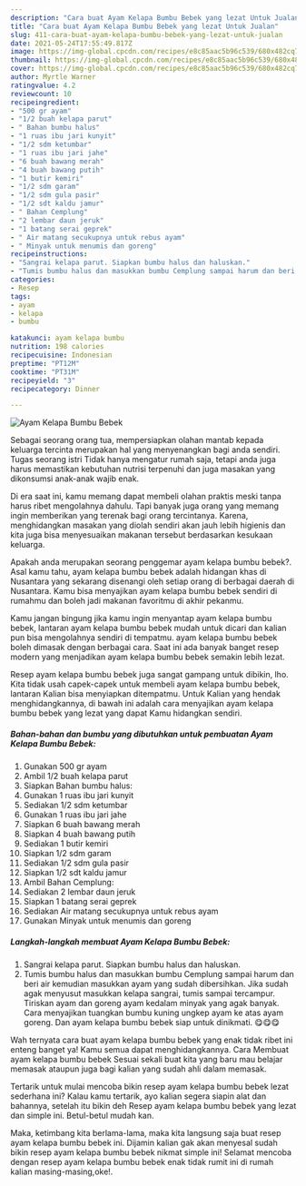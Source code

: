 ```yaml
---
description: "Cara buat Ayam Kelapa Bumbu Bebek yang lezat Untuk Jualan"
title: "Cara buat Ayam Kelapa Bumbu Bebek yang lezat Untuk Jualan"
slug: 411-cara-buat-ayam-kelapa-bumbu-bebek-yang-lezat-untuk-jualan
date: 2021-05-24T17:55:49.817Z
image: https://img-global.cpcdn.com/recipes/e8c85aac5b96c539/680x482cq70/ayam-kelapa-bumbu-bebek-foto-resep-utama.jpg
thumbnail: https://img-global.cpcdn.com/recipes/e8c85aac5b96c539/680x482cq70/ayam-kelapa-bumbu-bebek-foto-resep-utama.jpg
cover: https://img-global.cpcdn.com/recipes/e8c85aac5b96c539/680x482cq70/ayam-kelapa-bumbu-bebek-foto-resep-utama.jpg
author: Myrtle Warner
ratingvalue: 4.2
reviewcount: 10
recipeingredient:
- "500 gr ayam"
- "1/2 buah kelapa parut"
- " Bahan bumbu halus"
- "1 ruas ibu jari kunyit"
- "1/2 sdm ketumbar"
- "1 ruas ibu jari jahe"
- "6 buah bawang merah"
- "4 buah bawang putih"
- "1 butir kemiri"
- "1/2 sdm garam"
- "1/2 sdm gula pasir"
- "1/2 sdt kaldu jamur"
- " Bahan Cemplung"
- "2 lembar daun jeruk"
- "1 batang serai geprek"
- " Air matang secukupnya untuk rebus ayam"
- " Minyak untuk menumis dan goreng"
recipeinstructions:
- "Sangrai kelapa parut. Siapkan bumbu halus dan haluskan."
- "Tumis bumbu halus dan masukkan bumbu Cemplung sampai harum dan beri air kemudian masukkan ayam yang sudah dibersihkan. Jika sudah agak menyusut masukkan kelapa sangrai, tumis sampai tercampur. Tiriskan ayam dan goreng ayam kedalam minyak yang agak banyak. Cara menyajikan tuangkan bumbu kuning ungkep ayam ke atas ayam goreng. Dan ayam kelapa bumbu bebek siap untuk dinikmati. 😋😋😋"
categories:
- Resep
tags:
- ayam
- kelapa
- bumbu

katakunci: ayam kelapa bumbu 
nutrition: 198 calories
recipecuisine: Indonesian
preptime: "PT12M"
cooktime: "PT31M"
recipeyield: "3"
recipecategory: Dinner

---
```



![Ayam Kelapa Bumbu Bebek](https://img-global.cpcdn.com/recipes/e8c85aac5b96c539/680x482cq70/ayam-kelapa-bumbu-bebek-foto-resep-utama.jpg)

Sebagai seorang orang tua, mempersiapkan olahan mantab kepada keluarga tercinta merupakan hal yang menyenangkan bagi anda sendiri. Tugas seorang istri Tidak hanya mengatur rumah saja, tetapi anda juga harus memastikan kebutuhan nutrisi terpenuhi dan juga masakan yang dikonsumsi anak-anak wajib enak.

Di era  saat ini, kamu memang dapat membeli olahan praktis meski tanpa harus ribet mengolahnya dahulu. Tapi banyak juga orang yang memang ingin memberikan yang terenak bagi orang tercintanya. Karena, menghidangkan masakan yang diolah sendiri akan jauh lebih higienis dan kita juga bisa menyesuaikan makanan tersebut berdasarkan kesukaan keluarga. 



Apakah anda merupakan seorang penggemar ayam kelapa bumbu bebek?. Asal kamu tahu, ayam kelapa bumbu bebek adalah hidangan khas di Nusantara yang sekarang disenangi oleh setiap orang di berbagai daerah di Nusantara. Kamu bisa menyajikan ayam kelapa bumbu bebek sendiri di rumahmu dan boleh jadi makanan favoritmu di akhir pekanmu.

Kamu jangan bingung jika kamu ingin menyantap ayam kelapa bumbu bebek, lantaran ayam kelapa bumbu bebek mudah untuk dicari dan kalian pun bisa mengolahnya sendiri di tempatmu. ayam kelapa bumbu bebek boleh dimasak dengan berbagai cara. Saat ini ada banyak banget resep modern yang menjadikan ayam kelapa bumbu bebek semakin lebih lezat.

Resep ayam kelapa bumbu bebek juga sangat gampang untuk dibikin, lho. Kita tidak usah capek-capek untuk membeli ayam kelapa bumbu bebek, lantaran Kalian bisa menyiapkan ditempatmu. Untuk Kalian yang hendak menghidangkannya, di bawah ini adalah cara menyajikan ayam kelapa bumbu bebek yang lezat yang dapat Kamu hidangkan sendiri.

<!--inarticleads1-->

##### Bahan-bahan dan bumbu yang dibutuhkan untuk pembuatan Ayam Kelapa Bumbu Bebek:

1. Gunakan 500 gr ayam
1. Ambil 1/2 buah kelapa parut
1. Siapkan  Bahan bumbu halus:
1. Gunakan 1 ruas ibu jari kunyit
1. Sediakan 1/2 sdm ketumbar
1. Gunakan 1 ruas ibu jari jahe
1. Siapkan 6 buah bawang merah
1. Siapkan 4 buah bawang putih
1. Sediakan 1 butir kemiri
1. Siapkan 1/2 sdm garam
1. Sediakan 1/2 sdm gula pasir
1. Siapkan 1/2 sdt kaldu jamur
1. Ambil  Bahan Cemplung:
1. Sediakan 2 lembar daun jeruk
1. Siapkan 1 batang serai geprek
1. Sediakan  Air matang secukupnya untuk rebus ayam
1. Gunakan  Minyak untuk menumis dan goreng




<!--inarticleads2-->

##### Langkah-langkah membuat Ayam Kelapa Bumbu Bebek:

1. Sangrai kelapa parut. Siapkan bumbu halus dan haluskan.
1. Tumis bumbu halus dan masukkan bumbu Cemplung sampai harum dan beri air kemudian masukkan ayam yang sudah dibersihkan. Jika sudah agak menyusut masukkan kelapa sangrai, tumis sampai tercampur. Tiriskan ayam dan goreng ayam kedalam minyak yang agak banyak. Cara menyajikan tuangkan bumbu kuning ungkep ayam ke atas ayam goreng. Dan ayam kelapa bumbu bebek siap untuk dinikmati. 😋😋😋




Wah ternyata cara buat ayam kelapa bumbu bebek yang enak tidak ribet ini enteng banget ya! Kamu semua dapat menghidangkannya. Cara Membuat ayam kelapa bumbu bebek Sesuai sekali buat kita yang baru mau belajar memasak ataupun juga bagi kalian yang sudah ahli dalam memasak.

Tertarik untuk mulai mencoba bikin resep ayam kelapa bumbu bebek lezat sederhana ini? Kalau kamu tertarik, ayo kalian segera siapin alat dan bahannya, setelah itu bikin deh Resep ayam kelapa bumbu bebek yang lezat dan simple ini. Betul-betul mudah kan. 

Maka, ketimbang kita berlama-lama, maka kita langsung saja buat resep ayam kelapa bumbu bebek ini. Dijamin kalian gak akan menyesal sudah bikin resep ayam kelapa bumbu bebek nikmat simple ini! Selamat mencoba dengan resep ayam kelapa bumbu bebek enak tidak rumit ini di rumah kalian masing-masing,oke!.

